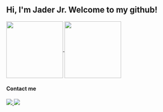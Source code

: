 ## Hi, I'm Jader Jr. Welcome to my github!

<a href="https://github-readme-stats.vercel.app/api">
  <img height=150 align="center" src="https://github-readme-stats.vercel.app/api?username=jr-jader&include_all_commits=true&show_icons=true&theme=midnight-purple" />
</a>
<a href="https://github.com/anuraghazra/convoychat">
  <img height=150 align="center" src="https://github-readme-stats.vercel.app/api/top-langs/?username=jr-jader&layout=compact&langs_count=8&count_private=true&card_width=320&theme=midnight-purple" />
</a>

####  Contact me
<div>
  <a href = "mailto:jader.g.c.jr@gmail.com" target = "_blank"> <img src ="https://img.shields.io/badge/Gmail-D14836?style=for-the-badge&logo=gmail&logoColor=white"> </a>
  <a href = "https://www.linkedin.com/in/jr-jader/" target = "_blank"> <img src = "https://img.shields.io/badge/LinkedIn-0077B5?style=for-the-badge&logo=linkedin&logoColor=white"> </a>
</div>



